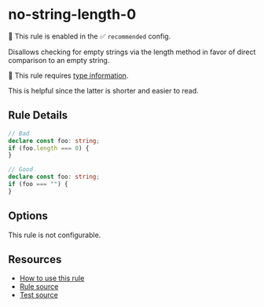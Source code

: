 # no-string-length-0

💼 This rule is enabled in the ✅ `recommended` config.

Disallows checking for empty strings via the length method in favor of direct comparison to an empty string.

💭 This rule requires [type information](https://typescript-eslint.io/linting/typed-linting).

<!-- end auto-generated rule header -->

This is helpful since the latter is shorter and easier to read.

## Rule Details

```ts
// Bad
declare const foo: string;
if (foo.length === 0) {
}

// Good
declare const foo: string;
if (foo === "") {
}
```

## Options

This rule is not configurable.

## Resources

- [How to use this rule](https://complete-ts.github.io/eslint-plugin-complete)
- [Rule source](https://github.com/complete-ts/complete/blob/main/packages/eslint-plugin-complete/src/rules/no-string-length-0.ts)
- [Test source](https://github.com/complete-ts/complete/blob/main/packages/eslint-plugin-complete/tests/rules/no-string-length-0.test.ts)
